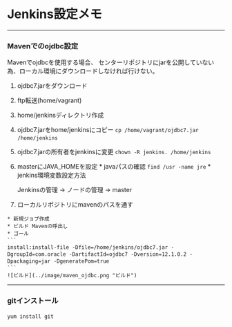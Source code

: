 # Jenkins設定メモ
****
### Mavenでのojdbc設定

Mavenでojdbcを使用する場合、
センターリポジトリにjarを公開していない為、ローカル環境にダウンロードしなければ行けない。

  1. ojdbc7.jarをダウンロード
  1. ftp転送(home/vagrant)
  1. home/jenkinsディレクトリ作成
  1. ojdbc7.jarをhome/jenkinsにコピー
    ```
    cp /home/vagrant/ojdbc7.jar /home/jenkins
    ```
  1. ojdbc7.jarの所有者をjenkinsに変更
    ```
    chown -R jenkins. /home/jenkins
    ```
  1. masterにJAVA_HOMEを設定
    * javaパスの確認
    ```
    find /usr -name jre
    ```
    * jenkins環境変数設定方法

      Jenkinsの管理 → ノードの管理 → master
  1. ローカルリポジトリにmavenのパスを通す

    * 新規ジョブ作成
    * ビルド Mavenの呼出し
    * ゴール
    ```
    install:install-file -Dfile=/home/jenkins/ojdbc7.jar -DgroupId=com.oracle -DartifactId=ojdbc7 -Dversion=12.1.0.2 -Dpackaging=jar -DgeneratePom=true
    ```
    ![ビルド](../image/maven_ojdbc.png "ビルド")

****
### gitインストール
  ```
  yum install git
  ```
